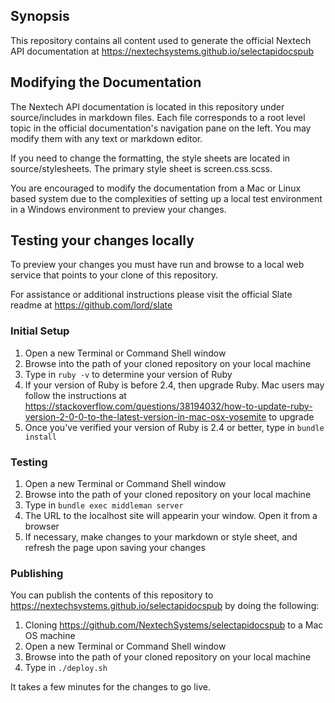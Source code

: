 ## Synopsis

This repository contains all content used to generate the official Nextech API documentation at https://nextechsystems.github.io/selectapidocspub

## Modifying the Documentation

The Nextech API documentation is located in this repository under source/includes in markdown files. Each file corresponds to a root level topic in the official documentation's navigation pane on the left. You may modify them with any text or markdown editor.

If you need to change the formatting, the style sheets are located in source/stylesheets. The primary style sheet is screen.css.scss.

You are encouraged to modify the documentation from a Mac or Linux based system due to the complexities of setting up a local test environment in a Windows environment to preview your changes.

## Testing your changes locally

To preview your changes you must have run and browse to a local web service that points to your clone of this repository.

For assistance or additional instructions please visit the official Slate readme at https://github.com/lord/slate

### Initial Setup

1. Open a new Terminal or Command Shell window
2. Browse into the path of your cloned repository on your local machine
3. Type in `ruby -v` to determine your version of Ruby
4. If your version of Ruby is before 2.4, then upgrade Ruby. Mac users may follow the instructions at https://stackoverflow.com/questions/38194032/how-to-update-ruby-version-2-0-0-to-the-latest-version-in-mac-osx-yosemite to upgrade
5. Once you've verified your version of Ruby is 2.4 or better, type in `bundle install`

### Testing

1. Open a new Terminal or Command Shell window
2. Browse into the path of your cloned repository on your local machine
3. Type in `bundle exec middleman server`
4. The URL to the localhost site will appearin your window. Open it from a browser
5. If necessary, make changes to your markdown or style sheet, and refresh the page upon saving your changes

### Publishing

You can publish the contents of this repository to https://nextechsystems.github.io/selectapidocspub by doing the following:

1. Cloning https://github.com/NextechSystems/selectapidocspub to a Mac OS machine
2. Open a new Terminal or Command Shell window 
3. Browse into the path of your cloned repository on your local machine
4. Type in `./deploy.sh`

It takes a few minutes for the changes to go live.
